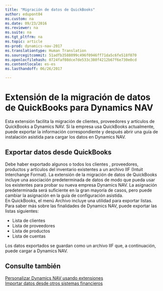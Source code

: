 ```yaml
---
title: "Migración de datos de QuickBooks"
author: edupont04
ms.custom: na
ms.date: 09/23/2016
ms.reviewer: na
ms.suite: na
ms.tgt_pltfrm: na
ms.topic: article
ms-prod: dynamics-nav-2017
ms.translationtype: Human Translation
ms.sourcegitcommit: 51adfb3588099c496f0946ff71da5c6fe518f070
ms.openlocfilehash: 0724faf08dce7de533c380f4212b67f6e730e0cd
ms.contentlocale: es-es
ms.lasthandoff: 06/26/2017

---
```


# <a name="the-quickbooks-data-migration-extension-for-dynamics-nav"></a>Extensión de la migración de datos de QuickBooks para Dynamics NAV
Esta extensión facilita la migración de clientes, proveedores y artículos de QuickBooks a Dynamics NAV. Si la empresa usa QuickBooks actualmente, puede exportar la información correspondiente y después abrir una guía de instalación asistida para cargar los datos en Dynamics NAV.  

## <a name="exporting-data-from-quickbooks"></a>Exportar datos desde QuickBooks
Debe haber exportado algunos o todos los clientes , proveedores, productos y artículos del inventario existentes a un archivo IIF (Intuit Interchange Format). La extensión de la migración de datos de QuickBooks incluye una asociación predeterminada de datos de modo que pueda usar los existentes para probar su nueva empresa Dynamics NAV. La asignación predeterminada será suficiente en la gran mayoría de casos, pero puede cambiar la asignación en la guía de configuración asistida.  
En QuickBooks, el menú Archivo incluye una utilidad para exportar listas. Para saber más sobre las finalidades de Dynamics NAV, puede exportar las listas siguientes:
- Lista de clientes
- Lista de proveedores
- Lista de productos
- Lista de cuentas  

Los datos exportados se guardan como un archivo IIF que, a continuación, puede cargar a Dynamics NAV.

## <a name="see-also"></a>Consulte también  
[Personalizar Dynamics NAV usando extensiones](ui-extensions.md)  
[Importar datos desde otros sistemas financieros](upload-data.md)  

